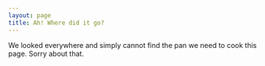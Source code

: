 ```yaml
---
layout: page
title: Ah! Where did it go?
---
```


We looked everywhere and simply cannot find the pan we need to cook this page. Sorry about that.
